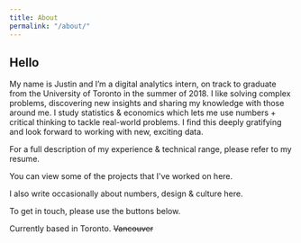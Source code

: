 ```yaml
---
title: About
permalink: "/about/"
---
```


## Hello

My name is Justin and I’m a digital analytics intern, on track to graduate from the University of Toronto in the summer of 2018. I like solving complex problems, discovering new insights and sharing my knowledge with those around me. I study statistics & economics which lets me use numbers + critical thinking to tackle real-world problems. I find this deeply gratifying and look forward to working with new, exciting data.

For a full description of my experience & technical range, please refer to my resume.

You can view some of the projects that I've worked on here.

I also write occasionally about numbers, design & culture here. 

To get in touch, please use the buttons below.

Currently based in Toronto. ~~Vancouver~~




